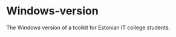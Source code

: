 Windows-version
===============

The Windows version of a toolkit for Estonian IT college students.
